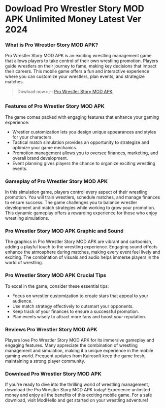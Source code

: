 # Dowload Pro Wrestler Story MOD APK Unlimited Money Latest Ver 2024

### What is Pro Wrestler Story MOD APK?  
Pro Wrestler Story MOD APK is an exciting wrestling management game that allows players to take control of their own wrestling promotion. Players guide wrestlers on their journey to fame, making key decisions that impact their careers. This mobile game offers a fun and interactive experience where you can customize your wrestlers, plan events, and strategize matches.


>Dowload now 👉: [Pro Wrestler Story MOD APK](https://modhello.com/pro-wrestler-story/)

### Features of Pro Wrestler Story MOD APK  
The game comes packed with engaging features that enhance your gaming experience:

- Wrestler customization lets you design unique appearances and styles for your characters.  
- Tactical match simulation provides an opportunity to strategize and optimize your game mechanics.  
- Promotion management allows you to oversee finances, marketing, and overall brand development.  
- Event planning gives players the chance to organize exciting wrestling events.  

### Gameplay of Pro Wrestler Story MOD APK  
In this simulation game, players control every aspect of their wrestling promotion. You will train wrestlers, schedule matches, and manage finances to ensure success. The game challenges you to balance wrestler development and match strategies while working to grow your promotion. This dynamic gameplay offers a rewarding experience for those who enjoy wrestling simulations.

### Pro Wrestler Story MOD APK Graphic and Sound  
The graphics in Pro Wrestler Story MOD APK are vibrant and cartoonish, adding a playful touch to the wrestling experience. Engaging sound effects enhance the atmosphere during matches, making every event feel lively and exciting. The combination of visuals and audio helps immerse players in the world of wrestling.

### Pro Wrestler Story MOD APK Crucial Tips  
To excel in the game, consider these essential tips:

- Focus on wrestler customization to create stars that appeal to your audience.  
- Use match strategy effectively to outsmart your opponents.  
- Keep track of your finances to ensure a successful promotion.  
- Plan events wisely to attract more fans and boost your reputation.  

### Reviews Pro Wrestler Story MOD APK  
Players love Pro Wrestler Story MOD APK for its immersive gameplay and engaging features. Many appreciate the combination of wrestling management and simulation, making it a unique experience in the mobile gaming world. Frequent updates from Kairosoft keep the game fresh, maintaining a strong player community.

### Download Pro Wrestler Story MOD APK  
If you're ready to dive into the thrilling world of wrestling management, download the Pro Wrestler Story MOD APK today! Experience unlimited money and enjoy all the benefits of this exciting mobile game. For a safe download, visit ModHello and get started on your wrestling adventure!
